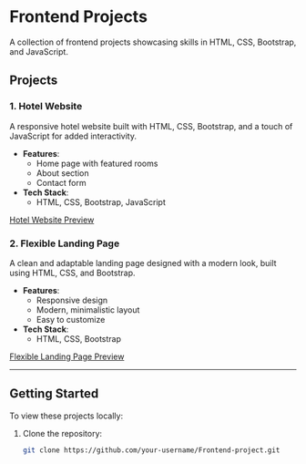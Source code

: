# Frontend Projects

A collection of frontend projects showcasing skills in HTML, CSS, Bootstrap, and JavaScript.

## Projects

### 1. Hotel Website
A responsive hotel website built with HTML, CSS, Bootstrap, and a touch of JavaScript for added interactivity.

- **Features**: 
  - Home page with featured rooms
  - About section
  - Contact form
- **Tech Stack**:
  - HTML, CSS, Bootstrap, JavaScript

 [Hotel Website Preview](https://github.com/anujkp-97/Frontend-Project/blob/main/HTML-CSS-Bootstrap-Project/Hotel-website/Hotel-Website-Preview.png)


### 2. Flexible Landing Page
A clean and adaptable landing page designed with a modern look, built using HTML, CSS, and Bootstrap.

- **Features**:
  - Responsive design
  - Modern, minimalistic layout
  - Easy to customize
- **Tech Stack**:
  - HTML, CSS, Bootstrap

[Flexible Landing Page Preview](https://github.com/anujkp-97/Frontend-Project/blob/main/HTML-CSS-Bootstrap-Project/flex-landing-page-website/Landing-Page-Preview.png)



---

## Getting Started

To view these projects locally:
1. Clone the repository:
   ```bash
   git clone https://github.com/your-username/Frontend-project.git
